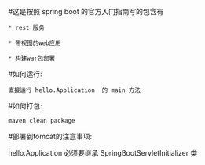 #这是按照 spring boot 的官方入门指南写的包含有

    * rest 服务

    * 带视图的web应用

    * 构建war包部署

#如何运行:

    直接运行 hello.Application  的 main 方法

#如何打包:

    maven clean package

#部署到tomcat的注意事项:

hello.Application 必须要继承 SpringBootServletInitializer 类
